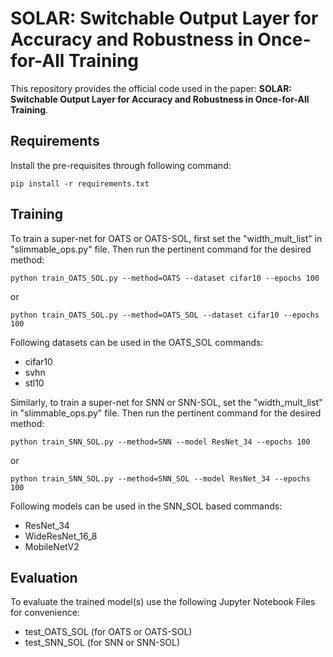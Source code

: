 # SOLAR: Switchable Output Layer for Accuracy and Robustness in Once-for-All Training

This repository provides the official code used in the paper: **SOLAR: Switchable Output Layer for Accuracy and Robustness in Once-for-All Training**. 

## Requirements

Install the pre-requisites through following command:

```setup
pip install -r requirements.txt
```

## Training

To train a super-net for OATS or OATS-SOL, first set the "width_mult_list" in "slimmable_ops.py" file. Then run the pertinent command for the desired method:

```train
python train_OATS_SOL.py --method=OATS --dataset cifar10 --epochs 100
```
or
```train
python train_OATS_SOL.py --method=OATS_SOL --dataset cifar10 --epochs 100
```

Following datasets can be used in the OATS_SOL commands:
- cifar10
- svhn
- stl10

Similarly, to train a super-net for SNN or SNN-SOL, set the "width_mult_list" in "slimmable_ops.py" file. Then run the pertinent command for the desired method:

```train
python train_SNN_SOL.py --method=SNN --model ResNet_34 --epochs 100
```
or
```train
python train_SNN_SOL.py --method=SNN_SOL --model ResNet_34 --epochs 100
```

Following models can be used in the SNN_SOL based commands:
- ResNet_34
- WideResNet_16_8
- MobileNetV2

## Evaluation

To evaluate the trained model(s) use the following Jupyter Notebook Files for convenience:

- test_OATS_SOL (for OATS or OATS-SOL)
- test_SNN_SOL (for SNN or SNN-SOL)

